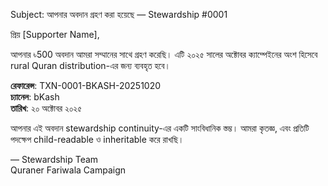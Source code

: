 Subject: আপনার অবদান গ্রহণ করা হয়েছে — Stewardship #0001

প্রিয় [Supporter Name],

আপনার ৳500 অবদান আমরা সম্মানের সাথে গ্রহণ করেছি। এটি ২০২৫ সালের অক্টোবর ক্যাম্পেইনের অংশ হিসেবে rural Quran distribution-এর জন্য ব্যবহৃত হবে।

**রেফারেন্স**: TXN-0001-BKASH-20251020  
**চ্যানেল**: bKash  
**তারিখ**: ২০ অক্টোবর ২০২৫

আপনার এই অবদান stewardship continuity-এর একটি সাংবিধানিক স্তম্ভ। আমরা কৃতজ্ঞ, এবং প্রতিটি পদক্ষেপ child-readable ও inheritable করে রাখছি।

— Stewardship Team  
Quraner Fariwala Campaign  
